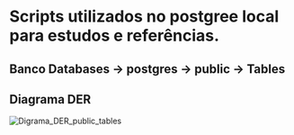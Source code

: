 # Scripts utilizados no postgree local para estudos e referências.
## Banco Databases -> postgres -> public -> Tables
## Diagrama DER
![Digrama_DER_public_tables](https://github.com/ademarionobre/SQL-para-Analise-de-Dados-PostgreSQL/assets/92057489/2e17cffe-29f0-4ddd-b90c-d2f0c94abea9)
